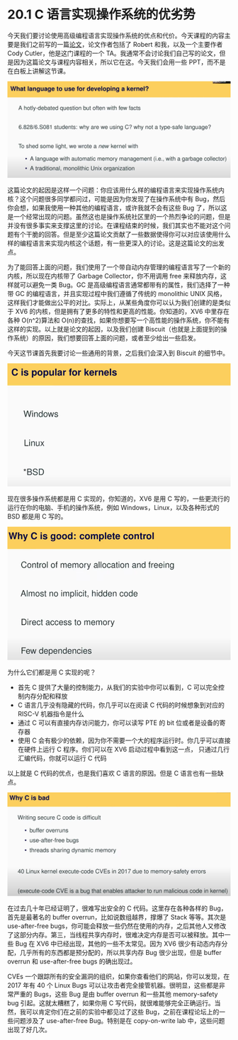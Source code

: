 # 20.1 C 语言实现操作系统的优劣势

今天我们要讨论使用高级编程语言实现操作系统的优点和代价。今天课程的内容主要是我们之前写的一篇[论文](https://pdos.csail.mit.edu/6.828/2020/readings/biscuit.pdf)，论文作者包括了 Robert 和我，以及一个主要作者 Cody Cutler，他是这门课程的一个 TA。我通常不会讨论我们自己写的论文，但是因为这篇论文与课程内容相关，所以它在这。今天我们会用一些 PPT，而不是在白板上讲解这节课。

![](<../assets/image (79).png>)

这篇论文的起因是这样一个问题：你应该用什么样的编程语言来实现操作系统内核？这个问题很多同学都问过，可能是因为你发现了在操作系统中有 Bug，然后你会想，如果我使用一种其他的编程语言，或许我就不会有这些 Bug 了，所以这是一个经常出现的问题。虽然这也是操作系统社区里的一个热烈争论的问题，但是并没有很多事实来支撑这里的讨论。在课程结束的时候，我们其实也不能对这个问题有个干脆的回答。但是至少这篇论文贡献了一些数据使得你可以对应该使用什么样的编程语言来实现内核这个话题，有一些更深入的讨论。这是这篇论文的出发点。

为了能回答上面的问题，我们使用了一个带自动内存管理的编程语言写了一个新的内核，所以现在内核带了 Garbage Collector，你不用调用 free 来释放内存，这样就可以避免一类 Bug。GC 是高级编程语言通常都带有的属性，我们选择了一种带 GC 的编程语言，并且实现过程中我们遵循了传统的 monolithic UNIX 风格，这样我们才能做出公平的对比。实际上，从某些角度你可以认为我们创建的是类似于 XV6 的内核，但是拥有了更多的特性和更高的性能。你知道的，XV6 中里存在各种 O(n^2)算法和 O(n)的查找，如果你想要写一个高性能的操作系统，你不能有这样的实现。以上就是论文的起因，以及我们创建 Biscuit（也就是上面提到的操作系统）的原因，我们想要回答上面的问题，或者至少给出一些启发。

今天这节课首先我要讨论一些通用的背景，之后我们会深入到 Biscuit 的细节中。

![](<../assets/image (75).png>)

现在很多操作系统都是用 C 实现的，你知道的，XV6 是用 C 写的，一些更流行的运行在你的电脑、手机的操作系统，例如 Windows，Linux，以及各种形式的 BSD 都是用 C 写的。

![](<../assets/image (28).png>)

为什么它们都是用 C 实现的呢？

- 首先 C 提供了大量的控制能力，从我们的实验中你可以看到，C 可以完全控制内存分配和释放
- C 语言几乎没有隐藏的代码，你几乎可以在阅读 C 代码的时候想象到对应的 RISC-V 机器指令是什么
- 通过 C 可以有直接内存访问能力，你可以读写 PTE 的 bit 位或者是设备的寄存器
- 使用 C 会有极少的依赖，因为你不需要一个大的程序运行时。你几乎可以直接在硬件上运行 C 程序。你们可以在 XV6 启动过程中看到这一点， 只通过几行汇编代码，你就可以运行 C 代码

以上就是 C 代码的优点，也是我们喜欢 C 语言的原因。但是 C 语言也有一些缺点。

![](<../assets/image (5).png>)

在过去几十年已经证明了，很难写出安全的 C 代码。这里存在各种各样的 Bug，首先是最著名的 buffer overrun，比如说数组越界，撑爆了 Stack 等等。其次是 use-after-free bugs，你可能会释放一些仍然在使用的内存，之后其他人又修改了这部分内存。第三，当线程共享内存时，很难决定内存是否可以被释放。其中一些 Bug 在 XV6 中已经出现，其他的一些不太常见。因为 XV6 很少有动态内存分配，几乎所有的东西都是预分配的，所以共享内存 Bug 很少出现，但是 buffer overrun 和 use-after-free bugs 的确出现过。

CVEs 一个跟踪所有的安全漏洞的组织，如果你查看他们的网站，你可以发现，在 2017 年有 40 个 Linux Bugs 可以让攻击者完全接管机器。很明显，这些都是非常严重的 Bugs，这些 Bug 是由 buffer overrun 和一些其他 memory-safety bug 引起。这就太糟糕了，如果你用 C 写代码，就很难能够完全正确运行。当然，我可以肯定你们在之前的实验中都见过了这些 Bug，之前在课程论坛上的一些问题涉及了 use-after-free Bug。特别是在 copy-on-write lab 中，这些问题出现了好几次。
